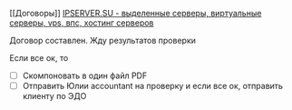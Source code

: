 [[Договоры]]
[IPSERVER.SU - выделенные серверы, виртуальные серверы, vps, впс, хостинг серверов](https://www.ipserver.su/ru/apanel/tickets/index/show/ticket/281158)

Договор составлен. 
Жду результатов проверки

Если все ок, то
- [ ] Скомпоновать в один файл PDF
- [ ] Отправить Юлии accountant на проверку и если все ок, отправить клиенту по ЭДО